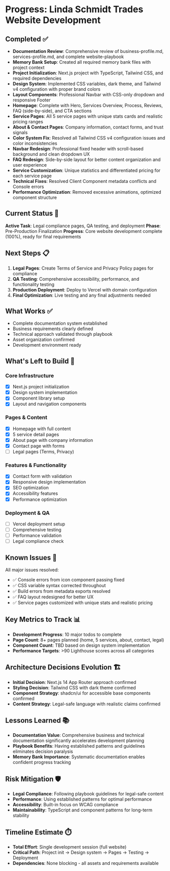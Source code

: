 # Progress: Linda Schmidt Trades Website Development

## Completed ✅
- **Documentation Review**: Comprehensive review of business-profile.md, services-profile.md, and complete website-playbook
- **Memory Bank Setup**: Created all required memory bank files with project context
- **Project Initialization**: Next.js project with TypeScript, Tailwind CSS, and required dependencies
- **Design System**: Implemented CSS variables, dark theme, and Tailwind v4 configuration with proper brand colors
- **Layout Components**: Professional Navbar with CSS-only dropdown and responsive Footer
- **Homepage**: Complete with Hero, Services Overview, Process, Reviews, FAQ (side-by-side), and CTA sections
- **Service Pages**: All 5 service pages with unique stats cards and realistic pricing ranges
- **About & Contact Pages**: Company information, contact forms, and trust signals
- **Color System Fix**: Resolved all Tailwind CSS v4 configuration issues and color inconsistencies
- **Navbar Redesign**: Professional fixed header with scroll-based background and clean dropdown UX
- **FAQ Redesign**: Side-by-side layout for better content organization and user experience
- **Service Customization**: Unique statistics and differentiated pricing for each service page
- **Technical Fixes**: Resolved Client Component metadata conflicts and Console errors
- **Performance Optimization**: Removed excessive animations, optimized component structure

## Current Status 🔄
**Active Task**: Legal compliance pages, QA testing, and deployment
**Phase**: Pre-Production Finalization
**Progress**: Core website development complete (100%), ready for final requirements

## Next Steps 📋
1. **Legal Pages**: Create Terms of Service and Privacy Policy pages for compliance
2. **QA Testing**: Comprehensive accessibility, performance, and functionality testing
3. **Production Deployment**: Deploy to Vercel with domain configuration
4. **Final Optimization**: Live testing and any final adjustments needed

## What Works ✅
- Complete documentation system established
- Business requirements clearly defined
- Technical approach validated through playbook
- Asset organization confirmed
- Development environment ready

## What's Left to Build 🚧
### Core Infrastructure
- [x] Next.js project initialization
- [x] Design system implementation
- [x] Component library setup
- [x] Layout and navigation components

### Pages & Content
- [x] Homepage with full content
- [x] 5 service detail pages
- [x] About page with company information
- [x] Contact page with forms
- [ ] Legal pages (Terms, Privacy)

### Features & Functionality
- [x] Contact form with validation
- [x] Responsive design implementation
- [x] SEO optimization
- [x] Accessibility features
- [x] Performance optimization

### Deployment & QA
- [ ] Vercel deployment setup
- [ ] Comprehensive testing
- [ ] Performance validation
- [ ] Legal compliance check

## Known Issues 🔧
All major issues resolved:
- ✅ Console errors from icon component passing fixed
- ✅ CSS variable syntax corrected throughout
- ✅ Build errors from metadata exports resolved
- ✅ FAQ layout redesigned for better UX
- ✅ Service pages customized with unique stats and realistic pricing

## Key Metrics to Track 📊
- **Development Progress**: 10 major todos to complete
- **Page Count**: 8+ pages planned (home, 5 services, about, contact, legal)
- **Component Count**: TBD based on design system implementation
- **Performance Targets**: >90 Lighthouse scores across all categories

## Architecture Decisions Evolution 🏗️
- **Initial Decision**: Next.js 14 App Router approach confirmed
- **Styling Decision**: Tailwind CSS with dark theme confirmed
- **Component Strategy**: shadcn/ui for accessible base components confirmed
- **Content Strategy**: Legal-safe language with realistic claims confirmed

## Lessons Learned 📚
- **Documentation Value**: Comprehensive business and technical documentation significantly accelerates development planning
- **Playbook Benefits**: Having established patterns and guidelines eliminates decision paralysis
- **Memory Bank Importance**: Systematic documentation enables confident progress tracking

## Risk Mitigation 🛡️
- **Legal Compliance**: Following playbook guidelines for legal-safe content
- **Performance**: Using established patterns for optimal performance
- **Accessibility**: Built-in focus on WCAG compliance
- **Maintainability**: TypeScript and component patterns for long-term stability

## Timeline Estimate ⏱️
- **Total Effort**: Single development session (full website)
- **Critical Path**: Project init → Design system → Pages → Testing → Deployment
- **Dependencies**: None blocking - all assets and requirements available
